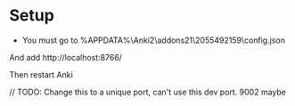 # Setup

- You must go to %APPDATA%\Anki2\addons21\2055492159\config.json

And add http://localhost:8766/

Then restart Anki

// TODO: Change this to a unique port, can't use this dev port. 9002 maybe
